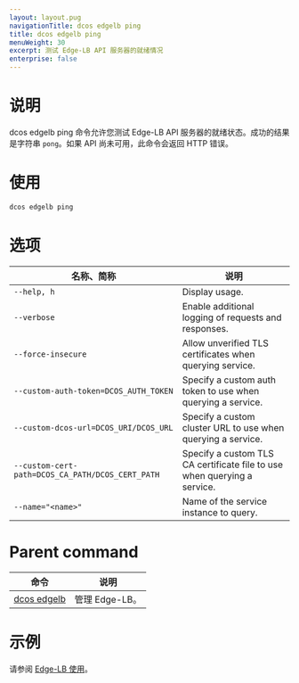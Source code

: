 ```yaml
---
layout: layout.pug
navigationTitle: dcos edgelb ping
title: dcos edgelb ping
menuWeight: 30
excerpt: 测试 Edge-LB API 服务器的就绪情况
enterprise: false
---
```


# 说明
dcos edgelb ping 命令允许您测试 Edge-LB API 服务器的就绪状态。成功的结果是字符串 `pong`。如果 API 尚未可用，此命令会返回 HTTP 错误。

# 使用

```bash
dcos edgelb ping
```

# 选项

| 名称、简称 | 说明 |
|---------|-------------|
| `--help, h`   | Display usage. |
| `--verbose`   | Enable additional logging of requests and responses. |
| `--force-insecure`   | Allow unverified TLS certificates when querying service. |
| `--custom-auth-token=DCOS_AUTH_TOKEN`   | Specify a custom auth token to use when querying a service. |
| `--custom-dcos-url=DCOS_URI/DCOS_URL`   | Specify a custom cluster URL to use when querying a service. |
| `--custom-cert-path=DCOS_CA_PATH/DCOS_CERT_PATH`   | Specify a custom TLS CA certificate file to use when querying a service. |
| `--name="<name>"`   | Name of the service instance to query. |

# Parent command

| 命令 | 说明 |
|---------|-------------|
| [dcos edgelb](/cn/services/edge-lb/1.1/cli-reference/) | 管理 Edge-LB。 |

# 示例

请参阅 [Edge-LB 使用](/cn/services/edge-lb/1.1/usage/)。
